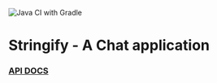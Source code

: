 ![Java CI with Gradle](https://github.com/AllanJamil/StringifyChat/workflows/Java%20CI%20with%20Gradle/badge.svg)

# Stringify - A Chat application

 

<h3><a href="https://stringify-chat.herokuapp.com/swagger-ui/">API DOCS</a></h3>

